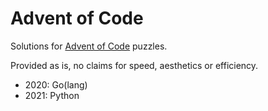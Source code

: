 # Advent of Code

Solutions for [Advent of Code](https://adventofcode.com/) puzzles.

Provided as is, no claims for speed, aesthetics or efficiency.

* 2020: Go(lang)
* 2021: Python
